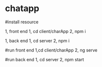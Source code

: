 # chatapp

#install resource 

  1, front end
     1, cd client/charApp
     2, npm i

  1, back end
     1, cd server
     2, npm i   

 

#run front end 
 1,cd client/charApp
 2, ng serve

 #run back end
  1, cd server
  2, npm start